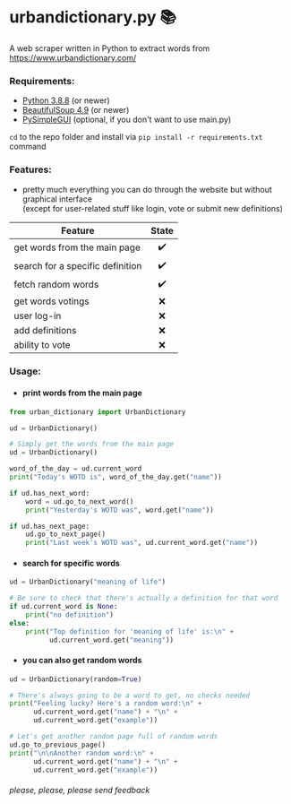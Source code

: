 # urbandictionary.py 📚
A web scraper written in Python to extract words from https://www.urbandictionary.com/

### Requirements:
- [Python 3.8.8](https://www.python.org/downloads/) (or newer)
- [BeautifulSoup 4.9](https://www.crummy.com/software/BeautifulSoup/bs4/doc/#installing-beautiful-soup) (or newer)
- [PySimpleGUI](https://pysimplegui.readthedocs.io/en/latest/#install) (optional, if you don't want to use main.py)

`cd` to the repo folder and install via `pip install -r requirements.txt` command

### Features:
- pretty much everything you can do through the website but without graphical interface <br />
  (except for user-related stuff like login, vote or submit new definitions)

|              Feature              |                    State                    |
|-----------------------------------|:-------------------------------------------:|
| get words from the main page      | <span title="Implemented">✔️</span>        |
| search for a specific definition  | <span title="Implemented">✔️</span>        |
| fetch random words                | <span title="Implemented">✔️</span>        |
| get words votings                 | <span title="Not implemented :c">❌</span> |
| user log-in                       | <span title="Not implemented :c">❌</span> |
| add definitions                   | <span title="Not implemented :c">❌</span> |
| ability to vote                   | <span title="Not implemented :c">❌</span> |

### Usage:
- #### print words from the main page
```python
from urban_dictionary import UrbanDictionary

ud = UrbanDictionary()

# Simply get the words from the main page
ud = UrbanDictionary()

word_of_the_day = ud.current_word
print("Today's WOTD is", word_of_the_day.get("name"))

if ud.has_next_word:
    word = ud.go_to_next_word()
    print("Yesterday's WOTD was", word.get("name"))

if ud.has_next_page:
    ud.go_to_next_page()
    print("Last week's WOTD was", ud.current_word.get("name"))
```
- #### search for specific words
```python
ud = UrbanDictionary("meaning of life")

# Be sure to check that there's actually a definition for that word
if ud.current_word is None:
    print("no definition")
else:
    print("Top definition for 'meaning of life' is:\n" +
          ud.current_word.get("meaning"))
```
- #### you can also get random words
```python
ud = UrbanDictionary(random=True)

# There's always going to be a word to get, no checks needed
print("Feeling lucky? Here's a random word:\n" +
      ud.current_word.get("name") + "\n" +
      ud.current_word.get("example"))

# Let's get another random page full of random words
ud.go_to_previous_page()
print("\n\nAnother random word:\n" +
      ud.current_word.get("name") + "\n" +
      ud.current_word.get("example"))
```

###### please, please, please send feedback

